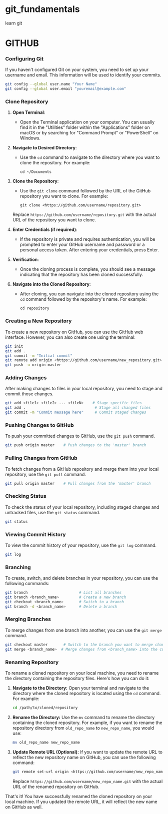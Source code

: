 # git_fundamentals
learn git 

# GITHUB

### **Configuring Git**

If you haven't configured Git on your system, you need to set up your username and email. This information will be used to identify your commits.

```bash
git config --global user.name "Your Name"
git config --global user.email "youremail@example.com"

```

### Clone Repository

1. **Open Terminal**:
    - Open the Terminal application on your computer. You can usually find it in the "Utilities" folder within the "Applications" folder on macOS or by searching for "Command Prompt" or "PowerShell" on Windows.
2. **Navigate to Desired Directory**:
    - Use the `cd` command to navigate to the directory where you want to clone the repository. For example:
        
        ```
        cd ~/Documents
        
        ```
        
3. **Clone the Repository**:
    - Use the `git clone` command followed by the URL of the GitHub repository you want to clone. For example:
        
        ```
        git clone <https://github.com/username/repository.git>
        
        ```
        
    
    Replace `https://github.com/username/repository.git` with the actual URL of the repository you want to clone.
    
4. **Enter Credentials (if required)**:
    - If the repository is private and requires authentication, you will be prompted to enter your GitHub username and password or a personal access token. After entering your credentials, press Enter.
5. **Verification**:
    - Once the cloning process is complete, you should see a message indicating that the repository has been cloned successfully.
6. **Navigate into the Cloned Repository**:
    - After cloning, you can navigate into the cloned repository using the `cd` command followed by the repository's name. For example:
        
        ```
        cd repository
        
        ```
        

### **Creating a New Repository**

To create a new repository on GitHub, you can use the GitHub web interface. However, you can also create one using the terminal:

```bash
git init
git add .
git commit -m "Initial commit"
git remote add origin <https://github.com/username/new_repository.git>
git push -u origin master

```

### **Adding Changes**

After making changes to files in your local repository, you need to stage and commit those changes.

```bash
git add <file1> <file2> ... <fileN>    # Stage specific files
git add .                               # Stage all changed files
git commit -m "Commit message here"     # Commit staged changes

```

### **Pushing Changes to GitHub**

To push your committed changes to GitHub, use the `git push` command.

```bash
git push origin master    # Push changes to the 'master' branch

```

### **Pulling Changes from GitHub**

To fetch changes from a GitHub repository and merge them into your local repository, use the `git pull` command.

```bash
git pull origin master    # Pull changes from the 'master' branch

```

### **Checking Status**

To check the status of your local repository, including staged changes and untracked files, use the `git status` command.

```bash
git status

```

### **Viewing Commit History**

To view the commit history of your repository, use the `git log` command.

```bash
git log

```

### **Branching**

To create, switch, and delete branches in your repository, you can use the following commands:

```bash
git branch                       # List all branches
git branch <branch_name>         # Create a new branch
git checkout <branch_name>       # Switch to a branch
git branch -d <branch_name>      # Delete a branch

```

### **Merging Branches**

To merge changes from one branch into another, you can use the `git merge` command.

```bash
git checkout master       # Switch to the branch you want to merge changes into
git merge <branch_name>  # Merge changes from <branch_name> into the current branch

```

### Renaming Repository

To rename a cloned repository on your local machine, you need to rename the directory containing the repository files. Here's how you can do it:

1. **Navigate to the Directory:**
Open your terminal and navigate to the directory where the cloned repository is located using the `cd` command. For example:
    
    ```bash
    cd /path/to/cloned/repository
    
    ```
    
2. **Rename the Directory:**
Use the `mv` command to rename the directory containing the cloned repository. For example, if you want to rename the repository directory from `old_repo_name` to `new_repo_name`, you would use:
    
    ```bash
    mv old_repo_name new_repo_name
    
    ```
    
3. **Update Remote URL (Optional):**
If you want to update the remote URL to reflect the new repository name on GitHub, you can use the following command:
    
    ```bash
    git remote set-url origin <https://github.com/username/new_repo_name.git>
    
    ```
    
    Replace `https://github.com/username/new_repo_name.git` with the actual URL of the renamed repository on GitHub.
    

That's it! You have successfully renamed the cloned repository on your local machine. If you updated the remote URL, it will reflect the new name on GitHub as well.
